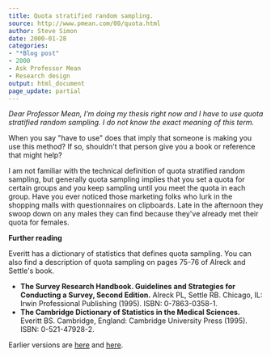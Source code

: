```yaml
---
title: Quota stratified random sampling.
source: http://www.pmean.com/00/quota.html
author: Steve Simon
date: 2000-01-28
categories:
- "*Blog post"
- 2000
- Ask Professor Mean
- Research design
output: html_document
page_update: partial
---
```

*Dear Professor Mean, I'm doing my thesis right now and I have to use quota stratified random sampling. I do not know the exact meaning of this term.*

When you say "have to use" does that imply that someone is making you use this method? If so, shouldn't that person give you a book or reference that might help?

I am not familiar with the technical definition of quota stratified random sampling, but generally quota sampling implies that you set a quota for certain groups and you keep sampling until you meet the quota in each group. Have you ever noticed those marketing folks who lurk in the shopping malls with questionnaires on clipboards. Late in the afternoon they swoop down on any males they can find because they've already met their quota for females.

**Further reading**

Everitt has a dictionary of statistics that defines quota sampling. You can also find a description of quota sampling on pages 75-76 of Alreck and Settle's book.

+ **The Survey Research Handbook. Guidelines and Strategies for Conducting a Survey, Second Edition.** Alreck PL, Settle RB. Chicago, IL: Irwin Professional Publishing (1995). ISBN: 0-7863-0358-1.
+  **The Cambridge Dictionary of Statistics in the Medical Sciences.** Everitt BS. Cambridge, England: Cambridge University Press (1995). ISBN: 0-521-47928-2.

Earlier versions are [here][sim1] and [here][sim2].
 
[sim1]: http://www.pmean.com/00/quota.html
[sim2]: http://new.pmean.com/quota-stratified-sampling/
 
